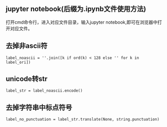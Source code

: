 ## jupyter notebook(后缀为.ipynb文件使用方法)

打开cmd命令行，进入对应文件目录，输入jupyter notebook,即可在浏览器中打开对应文件。

## 去掉非ascii符
```
label_noascii = ''.join([k if ord(k) < 128 else '' for k in label_ori])
```

## unicode转str
```
label_str = label_noascii.encode()
```

## 去掉字符串中标点符号
```
label_no_punctuation = label_str.translate(None, string.punctuation)
```
